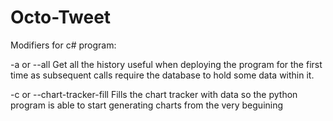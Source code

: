 # Octo-Tweet

Modifiers for c# program:

-a or --all
Get all the history useful when deploying the program for the first time as subsequent calls require the database to hold some data within it.

-c or --chart-tracker-fill
Fills the chart tracker with data so the python program is able to start generating charts from the very beguining